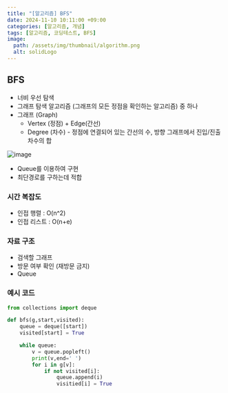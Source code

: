```yaml
---
title: "[알고리즘] BFS"
date: 2024-11-10 10:11:00 +09:00
categories: [알고리즘, 개념]
tags: [알고리즘, 코딩테스트, BFS]
image:
  path: /assets/img/thumbnail/algorithm.png
  alt: solidLogo
---
```


## BFS
- 너비 우선 탐색
- 그래프 탐색 알고리즘 (그래프의 모든 정점을 확인하는 알고리즘) 중 하나
- 그래프 (Graph)
    - Vertex (정점) + Edge(간선)
    - Degree (차수) - 정점에 연결되어 있는 간선의 수, 방향 그래프에서 진입/진출 차수의 합

![image](https://github.com/user-attachments/assets/7000f923-a825-47ab-83c3-6e62d48e3186)

- Queue를 이용하여 구현
- 최단경로를 구하는데 적합

### 시간 복잡도

- 인접 행렬 : O(n^2)
- 인접 리스트 : O(n+e)

### 자료 구조

- 검색할 그래프
- 방문 여부 확인 (재방문 금지)
- Queue

### 예시 코드

```python
from collections import deque

def bfs(g,start,visited):
	queue = deque([start])
	visited[start] = True

	while queue:
		v = queue.popleft()
		print(v,end=' ')
		for i in g[v]:
			if not visited[i]:
				queue.append(i)
				visitied[i] = True
```